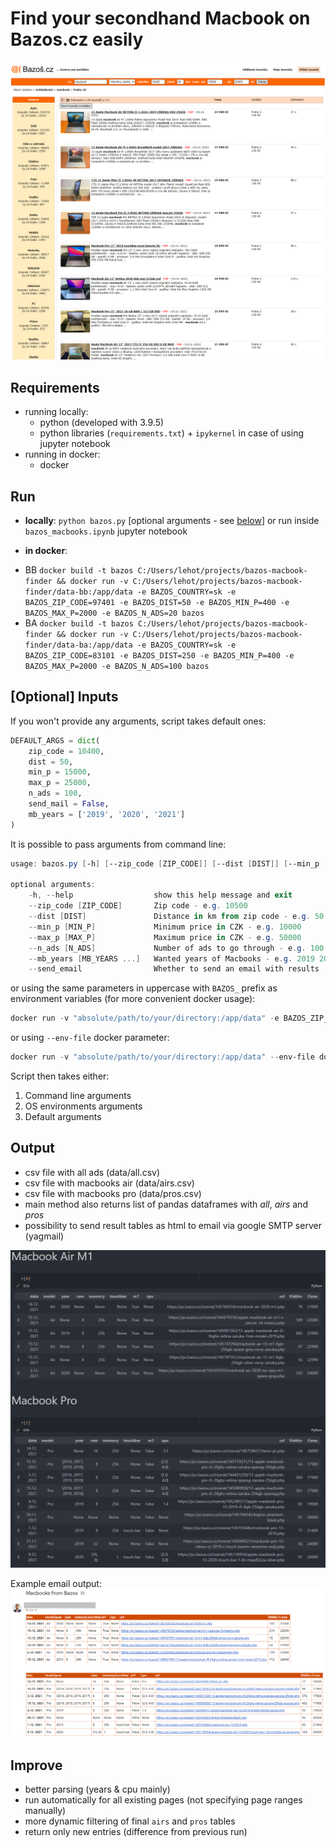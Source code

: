 # Find your secondhand Macbook on Bazos.cz easily

![Bazos ads preview](/img/bazos.png "Bazos preview")

## Requirements
* running locally:
    * python (developed with 3.9.5)
    * python libraries (`requirements.txt`) + `ipykernel` in case of using jupyter notebook
* running in docker:
    * docker

## Run
* **locally**: `python bazos.py` [optional arguments - see [below](#inputs)] or run inside `bazos_macbooks.ipynb` jupyter notebook

* **in docker**: 
- BB `docker build -t bazos C:/Users/lehot/projects/bazos-macbook-finder && docker run -v C:/Users/lehot/projects/bazos-macbook-finder/data-bb:/app/data -e BAZOS_COUNTRY=sk -e BAZOS_ZIP_CODE=97401 -e BAZOS_DIST=50 -e BAZOS_MIN_P=400 -e BAZOS_MAX_P=2000 -e BAZOS_N_ADS=20 bazos`
- BA `docker build -t bazos C:/Users/lehot/projects/bazos-macbook-finder && docker run -v C:/Users/lehot/projects/bazos-macbook-finder/data-ba:/app/data -e BAZOS_COUNTRY=sk -e BAZOS_ZIP_CODE=83101 -e BAZOS_DIST=250 -e BAZOS_MIN_P=400 -e BAZOS_MAX_P=2000 -e BAZOS_N_ADS=100 bazos`

[//]: # (    1. `docker build -t bazos .`)
[//]: # (    2. `docker run -v "absolute/path/to/your/directory:/app/data" bazos`)

<h2 id="inputs">[Optional] Inputs</h2>

If you won't provide any arguments, script takes default ones:
```python
DEFAULT_ARGS = dict(
    zip_code = 10400,
    dist = 50,
    min_p = 15000,
    max_p = 25000,
    n_ads = 100,
    send_mail = False,
    mb_years = ['2019', '2020', '2021']
)
```

It is possible to pass arguments from command line:

```powershell
usage: bazos.py [-h] [--zip_code [ZIP_CODE]] [--dist [DIST]] [--min_p [MIN_P]] [--max_p [MAX_P]] [--n_ads [N_ADS]] [--mb_years [MB_YEARS ...]] [--send_mail]

optional arguments:
    -h, --help                  show this help message and exit
    --zip_code [ZIP_CODE]       Zip code - e.g. 10500
    --dist [DIST]               Distance in km from zip code - e.g. 50
    --min_p [MIN_P]             Minimum price in CZK - e.g. 10000
    --max_p [MAX_P]             Maximum price in CZK - e.g. 50000
    --n_ads [N_ADS]             Number of ads to go through - e.g. 100
    --mb_years [MB_YEARS ...]   Wanted years of Macbooks - e.g. 2019 2020
    --send_email                Whether to send an email with results
```
or using the same parameters in uppercase with `BAZOS_` prefix as environment variables (for more convenient docker usage):

```powershell
docker run -v "absolute/path/to/your/directory:/app/data" -e BAZOS_ZIP_CODE=10100 -e BAZOS_DIST=100 -e BAZOS_MIN_P=20000 -e BAZOS_MB_YEARS=20000 -e BAZOS_SEND_EMAIL=True bazos
```

or using `--env-file` docker parameter:

```powershell
docker run -v "absolute/path/to/your/directory:/app/data" --env-file docker_env_vars bazos
```

Script then takes either:
1. Command line arguments
2. OS environments arguments
3. Default arguments

## Output
* csv file with all ads (data/all.csv)
* csv file with macbooks air (data/airs.csv)
* csv file with macbooks pro (data/pros.csv)
* main method also returns list of pandas dataframes with *all*, *airs* and *pros* 
* possibility to send result tables as html to email via google SMTP server (yagmail)

![Script output preview](/img/output.png "Script output preview")

Example email output:
![Example email preview](/img/mail.png "Example email preview")

## Improve
* better parsing (years & cpu mainly)
* run automatically for all existing pages (not specifying page ranges manually)
* more dynamic filtering of final `airs` and `pros` tables
* return only new entries (difference from previous run)
